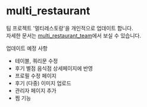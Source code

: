 # multi_restaurant

팀 프로젝트 '멀티레스토랑'을 개인적으로 업데이트 합니다.   
자세한 문서는 [multi_restaurant_team](https://github.com/yeajinlee/multi_restaurant_team)에서 보실 수 있습니다.
   
업데이트 예정 사항
  - 테이블, 쿼리문 수정
  - 후기 별점 음식점 상세페이지에 반영
  - 프로필 수정 페이지
  - 후기 (다중) 이미지 업로드
  - 관리자 페이지 추가
  - 찜 기능
